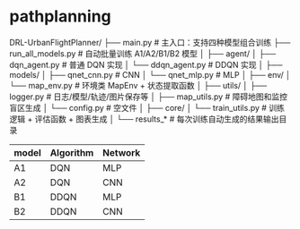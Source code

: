 # pathplanning
DRL-UrbanFlightPlanner/
├── main.py                           # 主入口：支持四种模型组合训练
├── run_all_models.py                # 自动批量训练 A1/A2/B1/B2 模型
│
├── agent/
│   ├── dqn_agent.py                 # 普通 DQN 实现
│   └── ddqn_agent.py                # DDQN 实现
│
├── models/
│   ├── qnet_cnn.py                  # CNN 
│   └── qnet_mlp.py                  # MLP 
│
├── env/
│   └── map_env.py                   # 环境类 MapEnv + 状态提取函数
│
├── utils/
│   ├── logger.py                    # 日志/模型/轨迹/图片保存等
│   ├── map_utils.py                 # 障碍地图和监控盲区生成
│   └── config.py                    # 空文件
│
├── core/
│   └── train_utils.py               # 训练逻辑 + 评估函数 + 图表生成
│
└── results_*                        # 每次训练自动生成的结果输出目录

| model | Algorithm | Network |
|------|-----------|---------|
| A1   | DQN       | MLP     |
| A2   | DQN       | CNN     |
| B1   | DDQN      | MLP     |
| B2   | DDQN      | CNN     |


